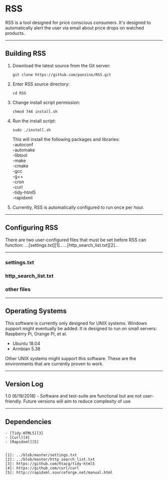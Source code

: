 # RSS

RSS is a tool designed for price conscious consumers. It's designed to automatically alert the user via email about price drops on watched products.

___
## Building RSS

1. Download the latest source from the Git server: 
	```
   git clone https://github.com/panzino/RSS.git
	```
2. Enter RSS source directory:
	```
   cd RSS
	```
3. Change install script permission:
	```
   chmod 744 install.sh
	```
4. Run the install script:
	```
   sudo ./install.sh
	```

   This will install the following packages and libraries:  
   -autoconf  
   -automake  
   -libtool  
   -make  
   -cmake  
   -gcc  
   -g++  
   -cron  
   -curl  
   -tidy-html5  
   -rapidxml  

3. Currently, RSS is automatically configured to run once per hour. 

___
## Configuring RSS

There are two user-configured files that must be set before RSS can function: 
...[settings.txt][1]..
...[http_search_list.txt][2]..

___
### settings.txt


### http_search_list.txt


### other files




___
## Operating Systems

This software is currently only designed for UNIX systems. Windows support might eventually be added. It is designed to run on small servers: Raspberry Pi, Orange Pi, et al. 

* Ubuntu 18.04
* Armbian 5.38

Other UNIX systems might support this software. These are the environments that are currently proven to work.

___
## Version Log

1.0 (6/19/2018) - Software and test-suite are functional but are not user-friendly. Future versions will aim to reduce complexity of use

___
## Dependencies

	- [Tidy-HTML5][3]
	- [Curl][4]
	- [Rapidxml][5]


	[1]: ../blob/master/settings.txt
	[2]: ../blob/master/http_search_list.txt
	[3]: https://github.com/htacg/tidy-html5
	[4]: https://github.com/curl/curl
	[5]: http://rapidxml.sourceforge.net/manual.html